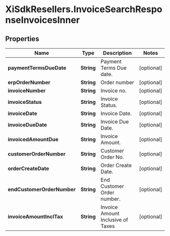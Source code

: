 # XiSdkResellers.InvoiceSearchResponseInvoicesInner

## Properties

Name | Type | Description | Notes
------------ | ------------- | ------------- | -------------
**paymentTermsDueDate** | **String** | Payment Terms Due date. | [optional] 
**erpOrderNumber** | **String** | Order number | [optional] 
**invoiceNumber** | **String** | Invoice no. | [optional] 
**invoiceStatus** | **String** | Invoice Status. | [optional] 
**invoiceDate** | **String** | Invoice Date. | [optional] 
**invoiceDueDate** | **String** | Invoice Due Date. | [optional] 
**invoicedAmountDue** | **String** | Invoice Amount. | [optional] 
**customerOrderNumber** | **String** | Customer Order No. | [optional] 
**orderCreateDate** | **String** | Order Create Date. | [optional] 
**endCustomerOrderNumber** | **String** | End Customer Order number. | [optional] 
**invoiceAmountInclTax** | **String** | Invoice Amount Inclusive of Taxes | [optional] 


